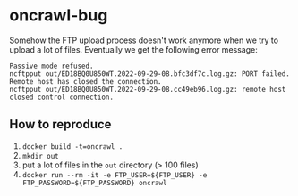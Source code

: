 # oncrawl-bug

Somehow the FTP upload process doesn't work anymore when we try to upload a lot of files. 
Eventually we get the following error message:
```
Passive mode refused.
ncftpput out/ED18BQ0U850WT.2022-09-29-08.bfc3df7c.log.gz: PORT failed.
Remote host has closed the connection.
ncftpput out/ED18BQ0U850WT.2022-09-29-08.cc49eb96.log.gz: remote host closed control connection.
```

## How to reproduce 

1. `docker build -t=oncrawl .`
2. `mkdir out` 
3. put a lot of files in the `out` directory (> 100 files) 
4. `docker run --rm -it -e FTP_USER=${FTP_USER} -e FTP_PASSWORD=${FTP_PASSWORD} oncrawl`



